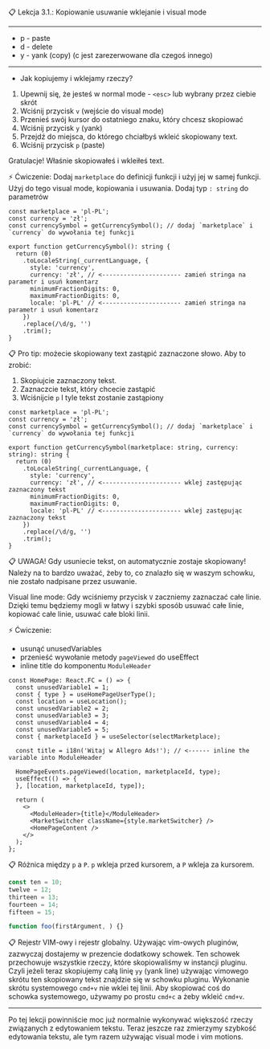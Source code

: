 📋 Lekcja 3.1.: Kopiowanie usuwanie wklejanie i visual mode

*****

- p - paste
- d - delete
- y - yank (copy) (c jest zarezerwowane dla czegoś innego)

*****

- Jak kopiujemy i wklejamy rzeczy?
1. Upewnij się, że jesteś w normal mode - `<esc>` lub wybrany przez ciebie skrót
2. Wciśnij przycisk `v` (wejście do visual mode)
3. Przenieś swój kursor do ostatniego znaku, który chcesz skopiować 
4. Wciśnij przycisk `y` (yank)
5. Przejdź do miejsca, do którego chciałbyś wkleić skopiowany text.
6. Wciśnij przycisk `p` (paste)

Gratulacje! Właśnie skopiowałeś i wkleiłeś text.

⚡️ Ćwiczenie:
Dodaj `marketplace` do definicji funkcji i użyj jej w samej funkcji.
Użyj do tego visual mode, kopiowania i usuwania. Dodaj typ `: string`
do parametrów

```tsx
const marketplace = 'pl-PL';
const currency = 'zł';
const currencySymbol = getCurrencySymbol(); // dodaj `marketplace` i `currency` do wywołania tej funkcji

export function getCurrencySymbol(): string {
  return (0)
    .toLocaleString(_currentLanguage, {
      style: 'currency',
      currency: 'zł', // <---------------------- zamień stringa na parametr i usuń komentarz
      minimumFractionDigits: 0,
      maximumFractionDigits: 0,
      locale: 'pl-PL' // <---------------------- zamień stringa na parametr i usuń komentarz
    })
    .replace(/\d/g, '')
    .trim();
}
```

📋 Pro tip: możecie skopiowany text zastąpić zaznaczone słowo. Aby to zrobić:
1. Skopiujcie zaznaczony tekst.
2. Zaznaczcie tekst, który chcecie zastąpić
3. Wciśnijcie `p`
I tyle tekst zostanie zastąpiony

```tsx
const marketplace = 'pl-PL';
const currency = 'zł';
const currencySymbol = getCurrencySymbol(); // dodaj `marketplace` i `currency` do wywołania tej funkcji

export function getCurrencySymbol(marketplace: string, currency: string): string {
  return (0)
    .toLocaleString(_currentLanguage, {
      style: 'currency',
      currency: 'zł', // <---------------------- wklej zastępując zaznaczony tekst
      minimumFractionDigits: 0,
      maximumFractionDigits: 0,
      locale: 'pl-PL' // <---------------------- wklej zastępując zaznaczony tekst
    })
    .replace(/\d/g, '')
    .trim();
}
```

📋 UWAGA!
Gdy usuniecie tekst, on automatycznie zostaje skopiowany! Należy na to bardzo uważać,
żeby to, co znalazło się w waszym schowku, nie zostało nadpisane przez usuwanie.

Visual line mode:
Gdy wciśniemy przycisk `V` zaczniemy zaznaczać całe linie. Dzięki temu będziemy mogli
w łatwy i szybki sposób usuwać całe linie, kopiować całe linie, usuwać całe bloki linii.

⚡️ Ćwiczenie:
- usunąć unusedVariables
- przenieść wywołanie metody `pageViewed` do useEffect
- inline title do komponentu `ModuleHeader`

```tsx
const HomePage: React.FC = () => {
  const unusedVariable1 = 1;
  const { type } = useHomePageUserType();
  const location = useLocation();
  const unusedVariable2 = 2;
  const unusedVariable3 = 3;
  const unusedVariable4 = 4;
  const unusedVariable5 = 5;
  const { marketplaceId } = useSelector(selectMarketplace);

  const title = i18n('Witaj w Allegro Ads!'); // <------ inline the variable into ModuleHeader

  HomePageEvents.pageViewed(location, marketplaceId, type);
  useEffect(() => {
  }, [location, marketplaceId, type]);

  return (
    <>
      <ModuleHeader>{title}</ModuleHeader>
      <MarketSwitcher className={style.marketSwitcher} />
      <HomePageContent />
    </>
  );
};

```

📋 Różnica między `p` a `P`.
`p` wkleja przed kursorem, a `P` wkleja za kursorem.

```ts
const ten = 10;
twelve = 12;
thirteen = 13;
fourteen = 14;
fifteen = 15;

function foo(firstArgument, ) {}
```

📋 Rejestr VIM-owy i rejestr globalny.
Używając vim-owych pluginów, zazwyczaj dostajemy w prezencie dodatkowy schowek. Ten schowek przechowuje
wszystkie rzeczy, które skopiowaliśmy w instancji pluginu. Czyli jeżeli teraz skopiujemy całą linię `yy` (yank line)
używając vimowego skrótu ten skopiowany tekst znajdzie się w schowku pluginu. Wykonanie skrótu systemowego
`cmd+v` nie wklei tej linii. Aby skopiować coś do schowka systemowego, używamy po prostu `cmd+c` a żeby wkleić `cmd+v`.

-------------------------------

Po tej lekcji powinniście moc już normalnie wykonywać większość rzeczy związanych z edytowaniem tekstu.
Teraz jeszcze raz zmierzymy szybkość edytowania tekstu, ale tym razem używając visual mode i vim motions.
